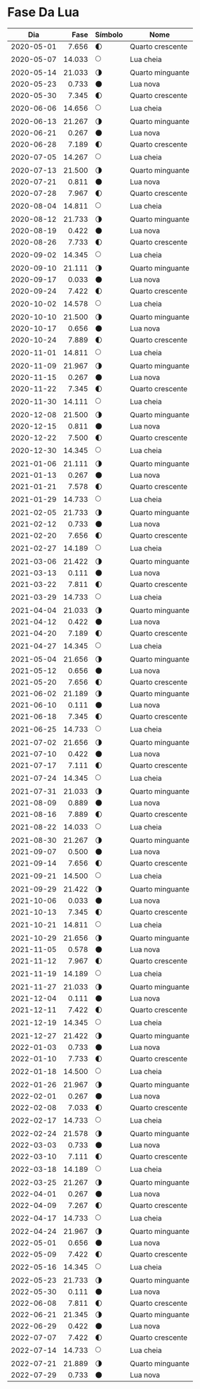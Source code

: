 # Fase Da Lua

Dia        | Fase   | Símbolo | Nome
-----------|-------:|---|---
2020-05-01 |  7.656 | 🌓 | Quarto crescente
2020-05-07 | 14.033 | 🌕 | Lua cheia
2020-05-14 | 21.033 | 🌗 | Quarto minguante
2020-05-23 |  0.733 | 🌑 | Lua nova
2020-05-30 |  7.345 | 🌓 | Quarto crescente
2020-06-06 | 14.656 | 🌕 | Lua cheia
2020-06-13 | 21.267 | 🌗 | Quarto minguante
2020-06-21 |  0.267 | 🌑 | Lua nova
2020-06-28 |  7.189 | 🌓 | Quarto crescente
2020-07-05 | 14.267 | 🌕 | Lua cheia
2020-07-13 | 21.500 | 🌗 | Quarto minguante
2020-07-21 |  0.811 | 🌑 | Lua nova
2020-07-28 |  7.967 | 🌓 | Quarto crescente
2020-08-04 | 14.811 | 🌕 | Lua cheia
2020-08-12 | 21.733 | 🌗 | Quarto minguante
2020-08-19 |  0.422 | 🌑 | Lua nova
2020-08-26 |  7.733 | 🌓 | Quarto crescente
2020-09-02 | 14.345 | 🌕 | Lua cheia
2020-09-10 | 21.111 | 🌗 | Quarto minguante
2020-09-17 |  0.033 | 🌑 | Lua nova
2020-09-24 |  7.422 | 🌓 | Quarto crescente
2020-10-02 | 14.578 | 🌕 | Lua cheia
2020-10-10 | 21.500 | 🌗 | Quarto minguante
2020-10-17 |  0.656 | 🌑 | Lua nova
2020-10-24 |  7.889 | 🌓 | Quarto crescente
2020-11-01 | 14.811 | 🌕 | Lua cheia
2020-11-09 | 21.967 | 🌗 | Quarto minguante
2020-11-15 |  0.267 | 🌑 | Lua nova
2020-11-22 |  7.345 | 🌓 | Quarto crescente
2020-11-30 | 14.111 | 🌕 | Lua cheia
2020-12-08 | 21.500 | 🌗 | Quarto minguante
2020-12-15 |  0.811 | 🌑 | Lua nova
2020-12-22 |  7.500 | 🌓 | Quarto crescente
2020-12-30 | 14.345 | 🌕 | Lua cheia
2021-01-06 | 21.111 | 🌗 | Quarto minguante
2021-01-13 |  0.267 | 🌑 | Lua nova
2021-01-21 |  7.578 | 🌓 | Quarto crescente
2021-01-29 | 14.733 | 🌕 | Lua cheia
2021-02-05 | 21.733 | 🌗 | Quarto minguante
2021-02-12 |  0.733 | 🌑 | Lua nova
2021-02-20 |  7.656 | 🌓 | Quarto crescente
2021-02-27 | 14.189 | 🌕 | Lua cheia
2021-03-06 | 21.422 | 🌗 | Quarto minguante
2021-03-13 |  0.111 | 🌑 | Lua nova
2021-03-22 |  7.811 | 🌓 | Quarto crescente
2021-03-29 | 14.733 | 🌕 | Lua cheia
2021-04-04 | 21.033 | 🌗 | Quarto minguante
2021-04-12 |  0.422 | 🌑 | Lua nova
2021-04-20 |  7.189 | 🌓 | Quarto crescente
2021-04-27 | 14.345 | 🌕 | Lua cheia
2021-05-04 | 21.656 | 🌗 | Quarto minguante
2021-05-12 |  0.656 | 🌑 | Lua nova
2021-05-20 |  7.656 | 🌓 | Quarto crescente
2021-06-02 | 21.189 | 🌗 | Quarto minguante
2021-06-10 |  0.111 | 🌑 | Lua nova
2021-06-18 |  7.345 | 🌓 | Quarto crescente
2021-06-25 | 14.733 | 🌕 | Lua cheia
2021-07-02 | 21.656 | 🌗 | Quarto minguante
2021-07-10 |  0.422 | 🌑 | Lua nova
2021-07-17 |  7.111 | 🌓 | Quarto crescente
2021-07-24 | 14.345 | 🌕 | Lua cheia
2021-07-31 | 21.033 | 🌗 | Quarto minguante
2021-08-09 |  0.889 | 🌑 | Lua nova
2021-08-16 |  7.889 | 🌓 | Quarto crescente
2021-08-22 | 14.033 | 🌕 | Lua cheia
2021-08-30 | 21.267 | 🌗 | Quarto minguante
2021-09-07 |  0.500 | 🌑 | Lua nova
2021-09-14 |  7.656 | 🌓 | Quarto crescente
2021-09-21 | 14.500 | 🌕 | Lua cheia
2021-09-29 | 21.422 | 🌗 | Quarto minguante
2021-10-06 |  0.033 | 🌑 | Lua nova
2021-10-13 |  7.345 | 🌓 | Quarto crescente
2021-10-21 | 14.811 | 🌕 | Lua cheia
2021-10-29 | 21.656 | 🌗 | Quarto minguante
2021-11-05 |  0.578 | 🌑 | Lua nova
2021-11-12 |  7.967 | 🌓 | Quarto crescente
2021-11-19 | 14.189 | 🌕 | Lua cheia
2021-11-27 | 21.033 | 🌗 | Quarto minguante
2021-12-04 |  0.111 | 🌑 | Lua nova
2021-12-11 |  7.422 | 🌓 | Quarto crescente
2021-12-19 | 14.345 | 🌕 | Lua cheia
2021-12-27 | 21.422 | 🌗 | Quarto minguante
2022-01-03 |  0.733 | 🌑 | Lua nova
2022-01-10 |  7.733 | 🌓 | Quarto crescente
2022-01-18 | 14.500 | 🌕 | Lua cheia
2022-01-26 | 21.967 | 🌗 | Quarto minguante
2022-02-01 |  0.267 | 🌑 | Lua nova
2022-02-08 |  7.033 | 🌓 | Quarto crescente
2022-02-17 | 14.733 | 🌕 | Lua cheia
2022-02-24 | 21.578 | 🌗 | Quarto minguante
2022-03-03 |  0.733 | 🌑 | Lua nova
2022-03-10 |  7.111 | 🌓 | Quarto crescente
2022-03-18 | 14.189 | 🌕 | Lua cheia
2022-03-25 | 21.267 | 🌗 | Quarto minguante
2022-04-01 |  0.267 | 🌑 | Lua nova
2022-04-09 |  7.267 | 🌓 | Quarto crescente
2022-04-17 | 14.733 | 🌕 | Lua cheia
2022-04-24 | 21.967 | 🌗 | Quarto minguante
2022-05-01 |  0.656 | 🌑 | Lua nova
2022-05-09 |  7.422 | 🌓 | Quarto crescente
2022-05-16 | 14.345 | 🌕 | Lua cheia
2022-05-23 | 21.733 | 🌗 | Quarto minguante
2022-05-30 |  0.111 | 🌑 | Lua nova
2022-06-08 |  7.811 | 🌓 | Quarto crescente
2022-06-21 | 21.345 | 🌗 | Quarto minguante
2022-06-29 |  0.422 | 🌑 | Lua nova
2022-07-07 |  7.422 | 🌓 | Quarto crescente
2022-07-14 | 14.733 | 🌕 | Lua cheia
2022-07-21 | 21.889 | 🌗 | Quarto minguante
2022-07-29 |  0.733 | 🌑 | Lua nova
